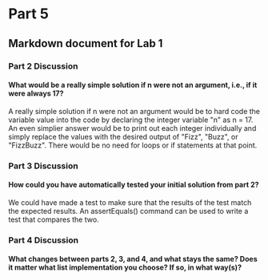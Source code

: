# Part 5
## Markdown document for Lab 1

### Part 2 Discussion

#### What would be a really simple solution if n were not an argument, i.e., if it were always 17?

A really simple solution if n were not an argument would be to hard code the variable value into the code by declaring the integer variable "n" as n = 17.
An even simplier answer would be to print out each integer individually and simply replace the values with the desired output of "Fizz", "Buzz", or "FizzBuzz". There would be no need for loops or if statements at that point.


### Part 3 Discussion

#### How could you have automatically tested your initial solution from part 2?

We could have made a test to make sure that the results of the test match the expected results. An assertEquals() command can be used to write a test that compares the two.


### Part 4 Discussion

#### What changes between parts 2, 3, and 4, and what stays the same? Does it matter what list implementation you choose? If so, in what way(s)?
